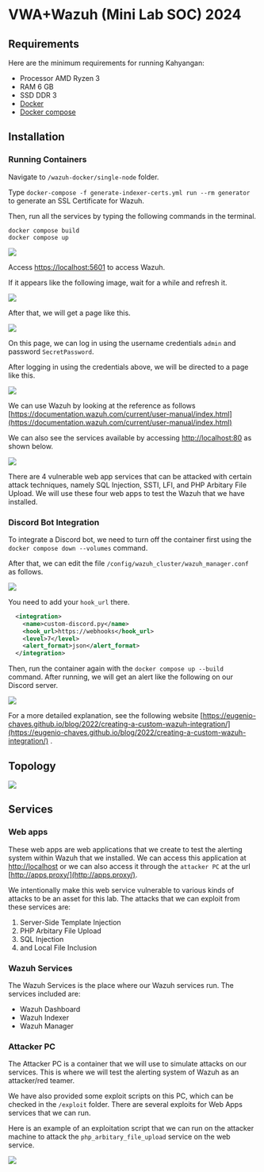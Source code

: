 
# VWA+Wazuh (Mini Lab SOC) 2024
## Requirements
Here are the minimum requirements for running Kahyangan:
- Processor AMD Ryzen 3
- RAM 6 GB
- SSD DDR 3
- [Docker](https://docs.docker.com/get-docker/)
- [Docker compose](https://docs.docker.com/compose/install/)

## Installation
### Running Containers

Navigate to `/wazuh-docker/single-node` folder.

Type `docker-compose -f generate-indexer-certs.yml run --rm generator` to generate an SSL Certificate for Wazuh.

Then, run all the services by typing the following commands in the terminal.

```shell
docker compose build
docker compose up
```

![](https://i.imgur.com/wo3RDGs.png)

Access [https://localhost:5601](https://localhost:5601) to access Wazuh.

If it appears like the following image, wait for a while and refresh it.

![](https://i.imgur.com/LUlqo7n.png)

After that, we will get a page like this.

![](https://i.imgur.com/aEatVzi.png)

On this page, we can log in using the username credentials `admin` and password `SecretPassword`.

After logging in using the credentials above, we will be directed to a page like this.

![](https://i.imgur.com/7aRgoMW.png)

We can use Wazuh by looking at the reference as follows [https://documentation.wazuh.com/current/user-manual/index.html](https://documentation.wazuh.com/current/user-manual/index.html)

We can also see the services available by accessing [http://localhost:80](http://localhost:80) as shown below.

![](https://i.imgur.com/CCGDYwD.png)

There are 4 vulnerable web app services that can be attacked with certain attack techniques, namely SQL Injection, SSTI, LFI, and PHP Arbitary File Upload. We will use these four web apps to test the Wazuh that we have installed.

### Discord Bot Integration

To integrate a Discord bot, we need to turn off the container first using the `docker compose down --volumes` command.

After that, we can edit the file `/config/wazuh_cluster/wazuh_manager.conf` as follows.

![](https://i.imgur.com/kdP9YBj.png)

You need to add your `hook_url` there.

```xml
  <integration>
    <name>custom-discord.py</name>
    <hook_url>https://webhooks</hook_url>
    <level>7</level>
    <alert_format>json</alert_format>
  </integration>
```

Then, run the container again with the `docker compose up --build` command. After running, we will get an alert like the following on our Discord server.

![](https://i.imgur.com/4HyzKhh.png)

For a more detailed explanation, see the following website [https://eugenio-chaves.github.io/blog/2022/creating-a-custom-wazuh-integration/](https://eugenio-chaves.github.io/blog/2022/creating-a-custom-wazuh-integration/) .

## Topology

![](https://i.imgur.com/B0Q5JIk.png)

## Services

### Web apps

These web apps are web applications that we create to test the alerting system within Wazuh that we installed. We can access this application at [http://localhost](http://localhost) or we can also access it through the `attacker PC` at the url [http://apps.proxy/](http://apps.proxy/).

We intentionally make this web service vulnerable to various kinds of attacks to be an asset for this lab. The attacks that we can exploit from these services are:

1.  Server-Side Template Injection
2.  PHP Arbitary File Upload
3.  SQL Injection
4.  and Local File Inclusion

### Wazuh Services

The Wazuh Services is the place where our Wazuh services run. The services included are:

-   Wazuh Dashboard
-   Wazuh Indexer
-   Wazuh Manager

### Attacker PC

The Attacker PC is a container that we will use to simulate attacks on our services. This is where we will test the alerting system of Wazuh as an attacker/red teamer.

We have also provided some exploit scripts on this PC, which can be checked in the `/exploit` folder. There are several exploits for Web Apps services that we can run.

Here is an example of an exploitation script that we can run on the attacker machine to attack the `php_arbitary_file_upload` service on the web service.

![](https://i.imgur.com/enJ7yKb.png)
